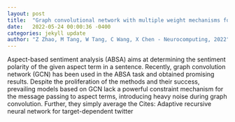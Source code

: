 ```yaml
---
layout: post
title:  "Graph convolutional network with multiple weight mechanisms for aspect-based sentiment analysis"
date:   2022-05-24 00:00:36 -0400
categories: jekyll update
author: "Z Zhao, M Tang, W Tang, C Wang, X Chen - Neurocomputing, 2022"
---
```

Aspect-based sentiment analysis (ABSA) aims at determining the sentiment polarity of the given aspect term in a sentence. Recently, graph convolution network (GCN) has been used in the ABSA task and obtained promising results. Despite the proliferation of the methods and their success, prevailing models based on GCN lack a powerful constraint mechanism for the message passing to aspect terms, introducing heavy noise during graph convolution. Further, they simply average the  Cites: Adaptive recursive neural network for target-dependent twitter